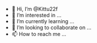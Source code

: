 - 👋 Hi, I’m @Kittu22f
- 👀 I’m interested in ...
- 🌱 I’m currently learning ...
- 💞️ I’m looking to collaborate on ...
- 📫 How to reach me ...

<!---
Kittu22f/Kittu22f is a ✨ special ✨ repository because its `README.md` (this file) appears on your GitHub profile.
You can click the Preview link to take a look at your changes.
--->
